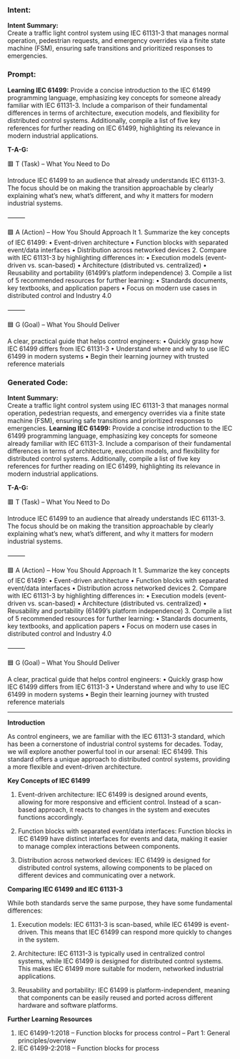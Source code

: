 ### Intent:
**Intent Summary:**  
Create a traffic light control system using IEC 61131-3 that manages normal operation, pedestrian requests, and emergency overrides via a finite state machine (FSM), ensuring safe transitions and prioritized responses to emergencies.

### Prompt:
**Learning IEC 61499:**
Provide a concise introduction to the IEC 61499 programming language, emphasizing key concepts for someone already familiar with IEC 61131-3. Include a comparison of their fundamental differences in terms of architecture, execution models, and flexibility for distributed control systems. Additionally, compile a list of five key references for further reading on IEC 61499, highlighting its relevance in modern industrial applications.

**T-A-G:**

🟥 T (Task) – What You Need to Do

Introduce IEC 61499 to an audience that already understands IEC 61131-3. The focus should be on making the transition approachable by clearly explaining what’s new, what’s different, and why it matters for modern industrial systems.

⸻

🟩 A (Action) – How You Should Approach It
	1.	Summarize the key concepts of IEC 61499:
	•	Event-driven architecture
	•	Function blocks with separated event/data interfaces
	•	Distribution across networked devices
	2.	Compare with IEC 61131-3 by highlighting differences in:
	•	Execution models (event-driven vs. scan-based)
	•	Architecture (distributed vs. centralized)
	•	Reusability and portability (61499’s platform independence)
	3.	Compile a list of 5 recommended resources for further learning:
	•	Standards documents, key textbooks, and application papers
	•	Focus on modern use cases in distributed control and Industry 4.0

⸻

🟦 G (Goal) – What You Should Deliver

A clear, practical guide that helps control engineers:
	•	Quickly grasp how IEC 61499 differs from IEC 61131-3
	•	Understand where and why to use IEC 61499 in modern systems
	•	Begin their learning journey with trusted reference materials

### Generated Code:
**Intent Summary:**  
Create a traffic light control system using IEC 61131-3 that manages normal operation, pedestrian requests, and emergency overrides via a finite state machine (FSM), ensuring safe transitions and prioritized responses to emergencies.
**Learning IEC 61499:**
Provide a concise introduction to the IEC 61499 programming language, emphasizing key concepts for someone already familiar with IEC 61131-3. Include a comparison of their fundamental differences in terms of architecture, execution models, and flexibility for distributed control systems. Additionally, compile a list of five key references for further reading on IEC 61499, highlighting its relevance in modern industrial applications.

**T-A-G:**

🟥 T (Task) – What You Need to Do

Introduce IEC 61499 to an audience that already understands IEC 61131-3. The focus should be on making the transition approachable by clearly explaining what’s new, what’s different, and why it matters for modern industrial systems.

⸻

🟩 A (Action) – How You Should Approach It
	1.	Summarize the key concepts of IEC 61499:
	•	Event-driven architecture
	•	Function blocks with separated event/data interfaces
	•	Distribution across networked devices
	2.	Compare with IEC 61131-3 by highlighting differences in:
	•	Execution models (event-driven vs. scan-based)
	•	Architecture (distributed vs. centralized)
	•	Reusability and portability (61499’s platform independence)
	3.	Compile a list of 5 recommended resources for further learning:
	•	Standards documents, key textbooks, and application papers
	•	Focus on modern use cases in distributed control and Industry 4.0

⸻

🟦 G (Goal) – What You Should Deliver

A clear, practical guide that helps control engineers:
	•	Quickly grasp how IEC 61499 differs from IEC 61131-3
	•	Understand where and why to use IEC 61499 in modern systems
	•	Begin their learning journey with trusted reference materials

---

**Introduction**

As control engineers, we are familiar with the IEC 61131-3 standard, which has been a cornerstone of industrial control systems for decades. Today, we will explore another powerful tool in our arsenal: IEC 61499. This standard offers a unique approach to distributed control systems, providing a more flexible and event-driven architecture.

**Key Concepts of IEC 61499**

1. Event-driven architecture: IEC 61499 is designed around events, allowing for more responsive and efficient control. Instead of a scan-based approach, it reacts to changes in the system and executes functions accordingly.

2. Function blocks with separated event/data interfaces: Function blocks in IEC 61499 have distinct interfaces for events and data, making it easier to manage complex interactions between components.

3. Distribution across networked devices: IEC 61499 is designed for distributed control systems, allowing components to be placed on different devices and communicating over a network.

**Comparing IEC 61499 and IEC 61131-3**

While both standards serve the same purpose, they have some fundamental differences:

1. Execution models: IEC 61131-3 is scan-based, while IEC 61499 is event-driven. This means that IEC 61499 can respond more quickly to changes in the system.

2. Architecture: IEC 61131-3 is typically used in centralized control systems, while IEC 61499 is designed for distributed control systems. This makes IEC 61499 more suitable for modern, networked industrial applications.

3. Reusability and portability: IEC 61499 is platform-independent, meaning that components can be easily reused and ported across different hardware and software platforms.

**Further Learning Resources**

1. IEC 61499-1:2018 – Function blocks for process control – Part 1: General principles/overview
2. IEC 61499-2:2018 – Function blocks for process
